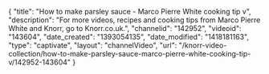 {
    "title": "How to make parsley sauce - Marco Pierre White cooking tip v",
    "description": "For more videos, recipes and cooking tips from Marco Pierre White and Knorr, go to Knorr.co.uk.",
    "channelid": "142952",
    "videoid": "143604",
    "date_created": "1393054135",
    "date_modified": "1418181163",
    "type": "captivate",
    "layout": "channelVideo",
    "url": "\/knorr-video-collection\/how-to-make-parsley-sauce-marco-pierre-white-cooking-tip-v\/142952-143604"
}